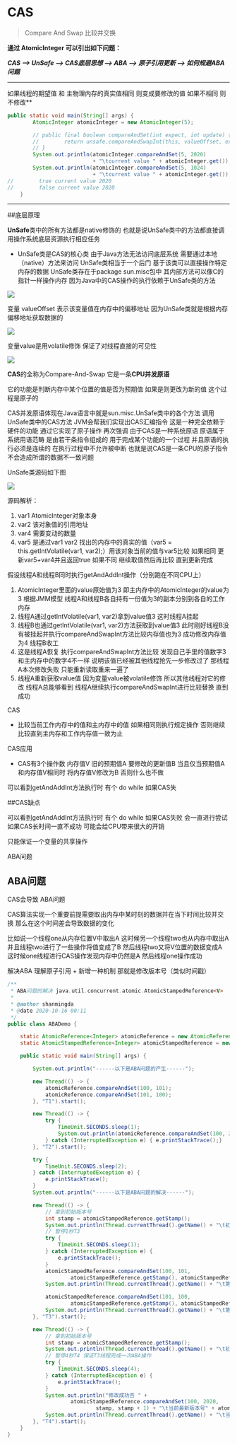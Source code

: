# CAS

> Compare And Swap 比较并交换

**通过 AtomicInteger 可以引出如下问题：**

***CAS --> UnSafe --> CAS底层思想 --> ABA --> 原子引用更新 --> 如何规避ABA问题***

***

如果线程的期望值 和 主物理内存的真实值相同 则变成要修改的值 如果不相同 则不修改**

```java
public static void main(String[] args) {
        AtomicInteger atomicInteger = new AtomicInteger(5);

        // public final boolean compareAndSet(int expect, int update) {
        //        return unsafe.compareAndSwapInt(this, valueOffset, expect, update);
        // }
        System.out.println(atomicInteger.compareAndSet(5, 2020) 
                           + "\tcurrent value " + atomicInteger.get());
        System.out.println(atomicInteger.compareAndSet(5, 1024) 
                           + "\tcurrent value " + atomicInteger.get());
//        true current value 2020
//        false current value 2020
    }
```

***

##底层原理

**UnSafe**类中的所有方法都是native修饰的 也就是说UnSafe类中的方法都直接调用操作系统底层资源执行相应任务

+ UnSafe类是CAS的核心类 由于Java方法无法访问底层系统 需要通过本地（native）方法来访问 UnSafe类相当于一个后门 基于该类可以直接操作特定内存的数据 UnSafe类存在于package sun.misc包中 其内部方法可以像C的指针一样操作内存 因为Java中的CAS操作的执行依赖于UnSafe类的方法

![](http://img.tomato530.com/CAS1.png)

变量 valueOffset 表示该变量值在内存中的偏移地址 因为UnSafe类就是根据内存偏移地址获取数据的

![](http://img.tomato530.com/CAS2.png)

变量value是用volatile修饰 保证了对线程直接的可见性

![](http://img.tomato530.com/CAS3.png)

**CAS**的全称为Compare-And-Swap 它是一条**CPU并发原语**

它的功能是判断内存中某个位置的值是否为预期值 如果是则更改为新的值 这个过程是原子的

CAS并发原语体现在Java语言中就是sun.misc.UnSafe类中的各个方法 调用UnSafe类中的CAS方法 JVM会帮我们实现出CAS汇编指令 这是一种完全依赖于硬件的功能 通过它实现了原子操作 再次强调 由于CAS是一种系统原语 原语属于系统用语范畴 是由若干条指令组成的 用于完成某个功能的一个过程 并且原语的执行必须是连续的 在执行过程中不允许被中断 也就是说CAS是一条CPU的原子指令 不会造成所谓的数据不一致问题

UnSafe类源码如下图

![](http://img.tomato530.com/CAS4.png)

源码解析：

1. var1 AtomicInteger对象本身
2. var2 该对象值的引用地址
3. var4 需要变动的数量
4. var5 是通过var1 var2 找出的内存中的真实的值（var5 = this.getIntVolatile(var1, var2);）用该对象当前的值与var5比较 如果相同 更新var5+var4并且返回true 如果不同 继续取值然后再比较 直到更新完成

假设线程A和线程B同时执行getAndAddInt操作（分别跑在不同CPU上）

1. AtomicInteger里面的value原始值为3 即主内存中的AtomicInteger的value为3 根据JMM模型 线程A和线程B各自持有一份值为3的副本分别到各自的工作内存
2. 线程A通过getIntVolatile(var1, var2)拿到value值3 这时线程A挂起
3. 线程B也通过getIntVolatile(var1, var2)方法获取到value值3 此时刚好线程B没有被挂起并执行compareAndSwapInt方法比较内存值也为3 成功修改内存值为4 线程B收工
4. 这是线程A恢复 执行compareAndSwapInt方法比较 发现自己手里的值数字3和主内存中的数字4不一样 说明该值已经被其他线程抢先一步修改过了 那线程A本次修改失败 只能重新读取重来一遍了
5. 线程A重新获取value值 因为变量value被volatile修饰 所以其他线程对它的修改 线程A总能够看到 线程A继续执行compareAndSwapInt进行比较替换 直到成功

CAS

+ 比较当前工作内存中的值和主内存中的值 如果相同则执行规定操作 否则继续比较直到主内存和工作内存值一致为止

CAS应用

+ CAS有3个操作数 内存值V 旧的预期值A 要修改的更新值B 当且仅当预期值A和内存值V相同时 将内存值V修改为B 否则什么也不做

可以看到getAndAddInt方法执行时 有个 do while 如果CAS失

##CAS缺点

可以看到getAndAddInt方法执行时 有个 do while 如果CAS失败 会一直进行尝试 如果CAS长时间一直不成功 可能会给CPU带来很大的开销

只能保证一个变量的共享操作

ABA问题

## ABA问题

CAS会导致 ABA问题

CAS算法实现一个重要前提需要取出内存中某时刻的数据并在当下时间比较并交换 那么在这个时间差会导致数据的变化

比如说一个线程one从内存位置V中取出A 这时候另一个线程two也从内存中取出A 并且线程two进行了一些操作将值变成了B 然后线程two又将V位置的数据变成A 这时候one线程进行CAS操作发现内存中仍然是A 然后线程one操作成功

解决ABA  理解原子引用 + 新增一种机制 那就是修改版本号（类似时间戳）

```java
/**
 * ABA问题的解决 java.util.concurrent.atomic.AtomicStampedReference<V>
 *
 * @author shanmingda
 * @date 2020-10-16 00:11
 */
public class ABADemo {

    static AtomicReference<Integer> atomicReference = new AtomicReference<>(100);
    static AtomicStampedReference<Integer> atomicStampedReference = new AtomicStampedReference<>(100, 1);

    public static void main(String[] args) {

        System.out.println("------以下是ABA问题的产生------");

        new Thread(() -> {
            atomicReference.compareAndSet(100, 101);
            atomicReference.compareAndSet(101, 100);
        }, "T1").start();

        new Thread(() -> {
            try {
                TimeUnit.SECONDS.sleep(1);
                System.out.println(atomicReference.compareAndSet(100, 2020) + "\t" + atomicReference.get());
            } catch (InterruptedException e) { e.printStackTrace();}
        }, "T2").start();

        try {
            TimeUnit.SECONDS.sleep(2);
        } catch (InterruptedException e) {
            e.printStackTrace();
        }
        System.out.println("------以下是ABA问题的解决------");

        new Thread(() -> {
            // 拿到初始版本号
            int stamp = atomicStampedReference.getStamp();
            System.out.println(Thread.currentThread().getName() + "\t初始版本号" + stamp);
            // 暂停1秒T3
            try {
                TimeUnit.SECONDS.sleep(1);
            } catch (InterruptedException e) {
                e.printStackTrace();
            }
            atomicStampedReference.compareAndSet(100, 101,
                    atomicStampedReference.getStamp(), atomicStampedReference.getStamp() + 1);
            System.out.println(Thread.currentThread().getName() + "\t第二次版本号" + atomicStampedReference.getStamp());

            atomicStampedReference.compareAndSet(101, 100,
                    atomicStampedReference.getStamp(), atomicStampedReference.getStamp() + 1);
            System.out.println(Thread.currentThread().getName() + "\t第三次版本号" + atomicStampedReference.getStamp());
        }, "T3").start();

        new Thread(() -> {
            // 拿到初始版本号
            int stamp = atomicStampedReference.getStamp();
            System.out.println(Thread.currentThread().getName() + "\t初始版本号" + stamp);
            // 暂停4秒T4 保证T3线程完成一次ABA操作
            try {
                TimeUnit.SECONDS.sleep(4);
            } catch (InterruptedException e) {
                e.printStackTrace();
            }
            System.out.println("修改成功否 " +
                    atomicStampedReference.compareAndSet(100, 2020,
                            stamp, stamp + 1) + "\t当前最新版本号" + atomicStampedReference.getStamp());
            System.out.println(Thread.currentThread().getName() + "\t当前最新值为：" + atomicStampedReference.getReference());
        }, "T4").start();
    }
}
```

